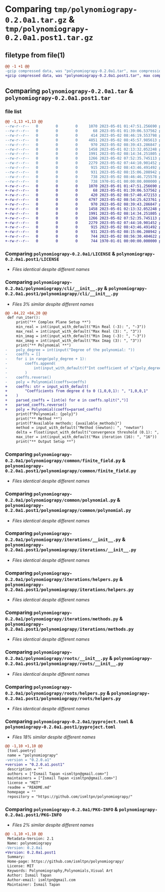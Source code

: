 # Comparing `tmp/polynomiograpy-0.2.0a1.tar.gz` & `tmp/polynomiograpy-0.2.0a1.post1.tar.gz`

## filetype from file(1)

```diff
@@ -1 +1 @@
-gzip compressed data, was "polynomiograpy-0.2.0a1.tar", max compression
+gzip compressed data, was "polynomiograpy-0.2.0a1.post1.tar", max compression
```

## Comparing `polynomiograpy-0.2.0a1.tar` & `polynomiograpy-0.2.0a1.post1.tar`

### file list

```diff
@@ -1,13 +1,13 @@
--rw-r--r--   0        0        0     1070 2023-05-01 01:47:51.256690 polynomiograpy-0.2.0a1/LICENSE
--rw-r--r--   0        0        0       68 2023-05-01 01:39:06.537562 polynomiograpy-0.2.0a1/README.md
--rw-r--r--   0        0        0      414 2023-05-02 08:46:19.553798 polynomiograpy-0.2.0a1/polynomiograpy/__init__.py
--rw-r--r--   0        0        0     4851 2023-05-02 08:45:57.985613 polynomiograpy-0.2.0a1/polynomiograpy/cli/__init__.py
--rw-r--r--   0        0        0      970 2023-05-02 08:39:43.286847 polynomiograpy-0.2.0a1/polynomiograpy/common/finite_field.py
--rw-r--r--   0        0        0     1458 2023-05-01 02:13:32.052248 polynomiograpy-0.2.0a1/polynomiograpy/common/polynomial.py
--rw-r--r--   0        0        0     1991 2023-05-02 08:14:34.251805 polynomiograpy-0.2.0a1/polynomiograpy/iterations/__init__.py
--rw-r--r--   0        0        0     1266 2023-05-02 07:52:35.745113 polynomiograpy-0.2.0a1/polynomiograpy/iterations/helpers.py
--rw-r--r--   0        0        0     2279 2023-05-02 07:44:10.901452 polynomiograpy-0.2.0a1/polynomiograpy/iterations/methods.py
--rw-r--r--   0        0        0      915 2023-05-02 08:43:46.491492 polynomiograpy-0.2.0a1/polynomiograpy/roots/__init__.py
--rw-r--r--   0        0        0      931 2023-05-02 08:15:06.208942 polynomiograpy-0.2.0a1/polynomiograpy/roots/helpers.py
--rw-r--r--   0        0        0      738 2023-05-02 08:46:46.725578 polynomiograpy-0.2.0a1/pyproject.toml
--rw-r--r--   0        0        0      738 1970-01-01 00:00:00.000000 polynomiograpy-0.2.0a1/PKG-INFO
+-rw-r--r--   0        0        0     1070 2023-05-01 01:47:51.256690 polynomiograpy-0.2.0a1.post1/LICENSE
+-rw-r--r--   0        0        0       68 2023-05-01 01:39:06.537562 polynomiograpy-0.2.0a1.post1/README.md
+-rw-r--r--   0        0        0      420 2023-05-02 08:57:40.472153 polynomiograpy-0.2.0a1.post1/polynomiograpy/__init__.py
+-rw-r--r--   0        0        0     4797 2023-05-02 08:54:25.623761 polynomiograpy-0.2.0a1.post1/polynomiograpy/cli/__init__.py
+-rw-r--r--   0        0        0      970 2023-05-02 08:39:43.286847 polynomiograpy-0.2.0a1.post1/polynomiograpy/common/finite_field.py
+-rw-r--r--   0        0        0     1458 2023-05-01 02:13:32.052248 polynomiograpy-0.2.0a1.post1/polynomiograpy/common/polynomial.py
+-rw-r--r--   0        0        0     1991 2023-05-02 08:14:34.251805 polynomiograpy-0.2.0a1.post1/polynomiograpy/iterations/__init__.py
+-rw-r--r--   0        0        0     1266 2023-05-02 07:52:35.745113 polynomiograpy-0.2.0a1.post1/polynomiograpy/iterations/helpers.py
+-rw-r--r--   0        0        0     2279 2023-05-02 07:44:10.901452 polynomiograpy-0.2.0a1.post1/polynomiograpy/iterations/methods.py
+-rw-r--r--   0        0        0      915 2023-05-02 08:43:46.491492 polynomiograpy-0.2.0a1.post1/polynomiograpy/roots/__init__.py
+-rw-r--r--   0        0        0      931 2023-05-02 08:15:06.208942 polynomiograpy-0.2.0a1.post1/polynomiograpy/roots/helpers.py
+-rw-r--r--   0        0        0      744 2023-05-02 08:56:30.404622 polynomiograpy-0.2.0a1.post1/pyproject.toml
+-rw-r--r--   0        0        0      744 1970-01-01 00:00:00.000000 polynomiograpy-0.2.0a1.post1/PKG-INFO
```

### Comparing `polynomiograpy-0.2.0a1/LICENSE` & `polynomiograpy-0.2.0a1.post1/LICENSE`

 * *Files identical despite different names*

### Comparing `polynomiograpy-0.2.0a1/polynomiograpy/cli/__init__.py` & `polynomiograpy-0.2.0a1.post1/polynomiograpy/cli/__init__.py`

 * *Files 3% similar despite different names*

```diff
@@ -84,22 +84,20 @@
 def run_iter():
     print("** Complex Plane Setup **")
     min_real = int(input_with_default("Min Real (-3): ", "-3"))
     max_real = int(input_with_default("Max Real (3): ", "3"))
     min_imag = int(input_with_default("Min Imag (-3): ", "-3"))
     max_imag = int(input_with_default("Max Imag (3): ", "3"))
     print("** Polynomial **")
-    poly_degree = int(input("Degree of the polynomial: "))
-    coeffs = []
-    for i in range(poly_degree + 1):
-        coeffs.append(
-            int(input_with_default(f"Int coefficient of x^{poly_degree-i} (1): ", "1"))
-        )
-    coeffs.reverse()
-    poly = Polynomial(coeffs=coeffs)
+    coeffs: str = input_with_default(
+        "Coefficients from degree d to 0 (1,0,0,1): ", "1,0,0,1"
+    )
+    parsed_coeffs = [int(e) for e in coeffs.split(",")]
+    parsed_coeffs.reverse()
+    poly = Polynomial(coeffs=parsed_coeffs)
     print(f"Polynomial: {poly}")
     print("** Method **")
     print(f"Available methods: {available_methods}")
     method = input_with_default("Method (newton): ", "newton")
     delta = float(input_with_default("convergence threshold (0.1): ", "0.1"))
     max_iter = int(input_with_default("Max iteration (16): ", "16"))
     print("** Output Setup **")
```

### Comparing `polynomiograpy-0.2.0a1/polynomiograpy/common/finite_field.py` & `polynomiograpy-0.2.0a1.post1/polynomiograpy/common/finite_field.py`

 * *Files identical despite different names*

### Comparing `polynomiograpy-0.2.0a1/polynomiograpy/common/polynomial.py` & `polynomiograpy-0.2.0a1.post1/polynomiograpy/common/polynomial.py`

 * *Files identical despite different names*

### Comparing `polynomiograpy-0.2.0a1/polynomiograpy/iterations/__init__.py` & `polynomiograpy-0.2.0a1.post1/polynomiograpy/iterations/__init__.py`

 * *Files identical despite different names*

### Comparing `polynomiograpy-0.2.0a1/polynomiograpy/iterations/helpers.py` & `polynomiograpy-0.2.0a1.post1/polynomiograpy/iterations/helpers.py`

 * *Files identical despite different names*

### Comparing `polynomiograpy-0.2.0a1/polynomiograpy/iterations/methods.py` & `polynomiograpy-0.2.0a1.post1/polynomiograpy/iterations/methods.py`

 * *Files identical despite different names*

### Comparing `polynomiograpy-0.2.0a1/polynomiograpy/roots/__init__.py` & `polynomiograpy-0.2.0a1.post1/polynomiograpy/roots/__init__.py`

 * *Files identical despite different names*

### Comparing `polynomiograpy-0.2.0a1/polynomiograpy/roots/helpers.py` & `polynomiograpy-0.2.0a1.post1/polynomiograpy/roots/helpers.py`

 * *Files identical despite different names*

### Comparing `polynomiograpy-0.2.0a1/pyproject.toml` & `polynomiograpy-0.2.0a1.post1/pyproject.toml`

 * *Files 18% similar despite different names*

```diff
@@ -1,10 +1,10 @@
 [tool.poetry]
 name = "polynomiograpy"
-version = "0.2.0.a1"
+version = "0.2.0.a1.post1"
 description = ""
 authors = ["İsmail Tapan <ismltpn@gmail.com>"]
 maintainers = ["İsmail Tapan <ismltpn@gmail.com>"]
 license = "MIT"
 readme = "README.md"
 homepage = ""
 repository = "https://github.com/ismltpn/polynomiograpy/"
```

### Comparing `polynomiograpy-0.2.0a1/PKG-INFO` & `polynomiograpy-0.2.0a1.post1/PKG-INFO`

 * *Files 2% similar despite different names*

```diff
@@ -1,10 +1,10 @@
 Metadata-Version: 2.1
 Name: polynomiograpy
-Version: 0.2.0a1
+Version: 0.2.0a1.post1
 Summary: 
 Home-page: https://github.com/ismltpn/polynomiograpy/
 License: MIT
 Keywords: Polynomiography,Polynomials,Visual Art
 Author: İsmail Tapan
 Author-email: ismltpn@gmail.com
 Maintainer: İsmail Tapan
```

